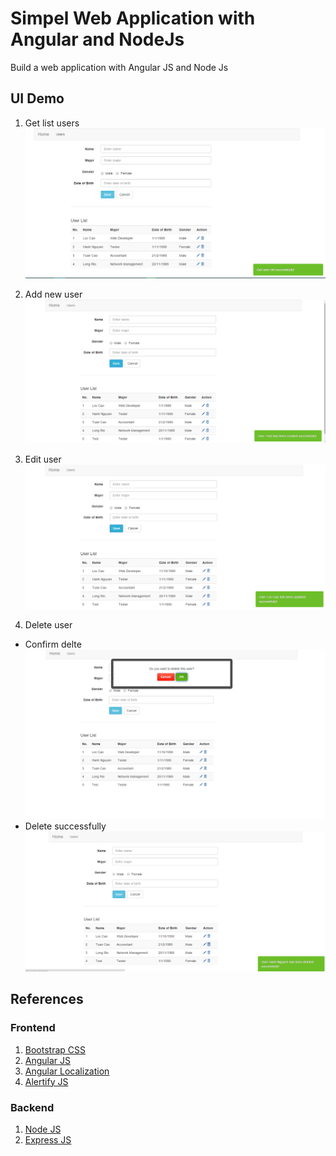 # Simpel Web Application with Angular and NodeJs
Build a web application with Angular JS and Node Js
## UI Demo
1. Get list users
![Get list users](/Captures/getUserList.png)

2. Add new user
![Add new user](/Captures/addUser.png)

3. Edit user
![Edit user](/Captures/editUser.png)

4. Delete user
* Confirm delte
![Confirm delete user](/Captures/deleteUser1.png)
* Delete successfully
![Confirm delete user successfully](/Captures/deleteUser2.png)
## References
### Frontend
1. [Bootstrap CSS](http://getbootstrap.com)
2. [Angular JS](http://angularjs.org)
3. [Angular Localization](https://github.com/doshprompt/angular-localization)
4. [Alertify JS](http://fabien-d.github.io/alertify.js/)

### Backend
1. [Node JS](https://nodejs.org)
2. [Express JS](http://expressjs.com/)

